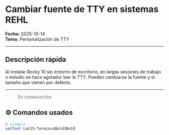 # Cambiar fuente de TTY en sistemas REHL
**Fecha:** 2025-10-14  
**Tema:** 
Personalización de TTY

---

## Descripción rápida
  
Al instalar Rocky 10 sin entorno de escritorio, en largas sesiones de trabajo o estudio se hace agotador leer la TTY. Pueden cambiarse la fuente y el tamaño que vienen por defecto.

---
> En construcción
## ⚙️ Comandos usados
```bash
# ejemplo
setfont Lat15-TerminusBold20x10
